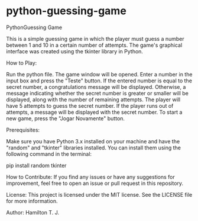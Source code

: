 # python-guessing-game

PythonGuessing Game

This is a simple guessing game in which the player must guess a number between 1 and 10 in a certain number of attempts. The game's graphical interface was created using the tkinter library in Python.

How to Play:

Run the python file.
The game window will be opened.
Enter a number in the input box and press the "Teste" button.
If the entered number is equal to the secret number, a congratulations message will be displayed. Otherwise, a message indicating whether the secret number is greater or smaller will be displayed, along with the number of remaining attempts.
The player will have 5 attempts to guess the secret number.
If the player runs out of attempts, a message will be displayed with the secret number.
To start a new game, press the "Jogar Novamente" button.

Prerequisites:

Make sure you have Python 3.x installed on your machine and have the "random" and "tkinter" libraries installed. You can install them using the following command in the terminal:

pip install random tkinter

How to Contribute:
If you find any issues or have any suggestions for improvement, feel free to open an issue or pull request in this repository.

License:
This project is licensed under the MIT license. See the LICENSE file for more information.

Author:
Hamilton T. J.
